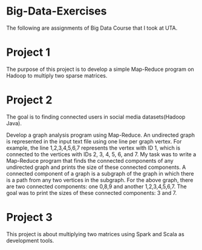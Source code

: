 # Big-Data-Exercises
The following are assignments of Big Data Course that I took at UTA. 

# Project 1 
The purpose of this project is to develop a simple Map-Reduce program on Hadoop to multiply two sparse matrices.

# Project 2
The goal is to finding connected users in social media datasets(Hadoop Java).

Develop a graph analysis program using Map-Reduce.
An undirected graph is represented in the input text file using one line per graph vertex. For example, the line
1,2,3,4,5,6,7
represents the vertex with ID 1, which is connected to the vertices with IDs 2, 3, 4, 5, 6, and 7. My task was to write a Map-Reduce program that finds the connected components of any undirected graph and prints the size of these connected components.
A connected component of a graph is a subgraph of the graph in which there is a path from any two vertices in the subgraph.
For the above graph, there are two connected components: one 0,8,9 and another 1,2,3,4,5,6,7.
The goal was to print the sizes of these connected components: 3 and 7.

# Project 3
This project is about multiplying two matrices using Spark and Scala as development tools. 
 
